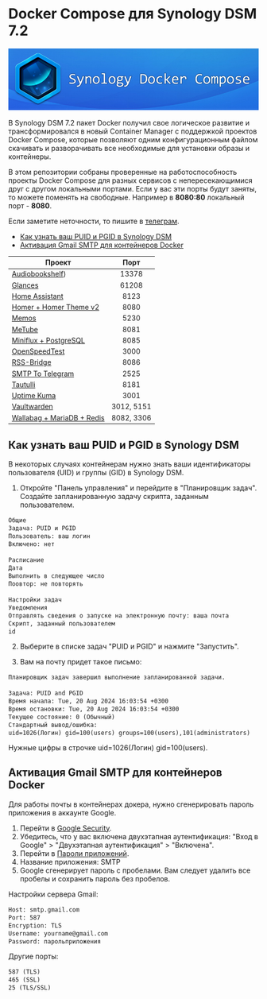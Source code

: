 # Docker Compose для Synology DSM 7.2
<img src="https://github.com/avenom/synology-docker-compose/blob/main/icons/synology-docker-compose.jpg">

В Synology DSM 7.2 пакет Docker получил свое логическое развитие и трансформировался в новый Container Manager с поддержкой проектов Docker Compose, которые позволяют одним конфигурационным файлом скачивать и разворачивать все необходимые для установки образы и контейнеры.

В этом репозитории собраны проверенные на работоспособность проекты Docker Compose для разных сервисов с непересекающимися друг с другом локальными портами. Если у вас эти порты будут заняты, то можете поменять на свободные. Например в **8080:80** локальный порт - **8080**.

Если заметите неточности, то пишите в [телеграм](https://t.me/avenom).

* [Как узнать ваш PUID и PGID в Synology DSM](#puid)
* [Активация Gmail SMTP для контейнеров Docker](#gmail)

| Проект | Порт |
|---|:---:|
|[Audiobookshelf](https://github.com/avenom/synology-docker-compose/blob/main/audiobookshelf.md))|13378|
|[Glances](https://github.com/avenom/synology-docker-compose/blob/main/glances.md)|61208|
|[Home Assistant](https://github.com/avenom/synology-docker-compose/blob/main/homeassistant.md)|8123|
|[Homer + Homer Theme v2](https://github.com/avenom/synology-docker-compose/blob/main/homer.md)|8080|
|[Memos](https://github.com/avenom/synology-docker-compose/blob/main/memos.md)|5230|
|[MeTube](https://github.com/avenom/synology-docker-compose/blob/main/metube.md)|8081|
|[Miniflux + PostgreSQL](https://github.com/avenom/synology-docker-compose/blob/main/miniflux.md)|8085|
|[OpenSpeedTest](https://github.com/avenom/synology-docker-compose/blob/main/openspeedtest.md)|3000|
|[RSS-Bridge](https://github.com/avenom/synology-docker-compose/blob/main/rss-bridge.md)|8086|
|[SMTP To Telegram](https://github.com/avenom/synology-docker-compose/blob/main/smtp_to_telegram.md)|2525|
|[Tautulli](https://github.com/avenom/synology-docker-compose/blob/main/tautulli.md)|8181|
|[Uptime Kuma](https://github.com/avenom/synology-docker-compose/blob/main/uptime-kuma.md)|3001|
|[Vaultwarden](https://github.com/avenom/synology-docker-compose/blob/main/vaultwarden.md)|3012, 5151|
|[Wallabag + MariaDB + Redis](https://github.com/avenom/synology-docker-compose/blob/main/wallabag.md)|8082, 3306|

## Как узнать ваш PUID и PGID в Synology DSM <a name="puid"></a>

В некоторых случаях контейнерам нужно знать ваши идентификаторы пользователя (UID) и группы (GID) в Synology DSM.

1.  Откройте "Панель управления" и перейдите в "Планировщик задач". Создайте запланированную задачу скрипта, заданным пользователем.

```
Общие
Задача: PUID и PGID
Пользователь: ваш логин
Включено: нет

Расписание
Дата
Выполнить в следующее число
Поовтор: не повторять

Настройки задач
Уведомления
Отправлять сведения о запуске на электронную почту: ваша почта
Скрипт, заданный пользователем
id
```

2. Выберите в списке задач "PUID и PGID" и нажмите "Запустить".

3. Вам на почту придет такое письмо:

```
Планировщик задач завершил выполнение запланированной задачи.

Задача: PUID and PGID
Время начала: Tue, 20 Aug 2024 16:03:54 +0300
Время остановки: Tue, 20 Aug 2024 16:03:54 +0300
Текущее состояние: 0 (Обычный)
Стандартный вывод/ошибка:
uid=1026(Логин) gid=100(users) groups=100(users),101(administrators)
```

Нужные цифры в строчке uid=1026(Логин) gid=100(users).

## Активация Gmail SMTP для контейнеров Docker <a name="gmail"></a>

Для работы почты в контейнерах докера, нужно сгенерировать пароль приложения в аккаунте Google.

1. Перейти в [Google Security](https://myaccount.google.com/security).
2. Убедитесь, что у вас включена двухэтапная аутентификация: "Вход в Google" > "Двухэтапная аутентификация" > "Включена".
3. Перейти в [Пароли приложений](https://myaccount.google.com/apppasswords).
4. Название приложения: SMTP
5. Google сгенерирует пароль с пробелами. Вам следует удалить все пробелы и сохранить пароль без пробелов.

Настройки сервера Gmail:

```
Host: smtp.gmail.com
Port: 587
Encryption: TLS
Username: yourname@gmail.com
Password: парольприложения
```

Другие порты:
```
587 (TLS)
465 (SSL)
25 (TLS/SSL)
```
